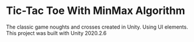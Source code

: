 # Tic-Tac Toe With MinMax Algorithm

The classic game noughts and crosses created in Unity.
Using UI elements.
This project was built with Unity 2020.2.6
